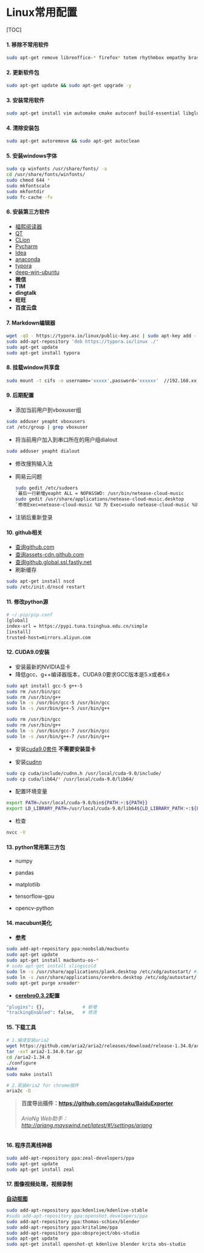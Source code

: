 # Linux常用配置

[TOC]

#### 1. 移除不常用软件

``` sh
sudo apt-get remove libreoffice-* firefox* totem rhythmbox empathy brasero simple-scan gnome-mahjongg aisleriot gnome-mines gnome-orca webbrowser-app gnome-sudoku landscape-client-ui-install transmission-* hexchat-common gimp*　-y
```

#### 2. 更新软件包
``` sh
sudo apt-get update && sudo apt-get upgrade -y
```

####  3. 安装常用软件
``` sh
sudo apt-get install vim automake cmake autoconf build-essential libglu1-mesa-dev gcc g++ gcc-multilib g++-multilib fcitx minicom xinetd nscd tftpd-hpa tftp-hpa openvpn openssh-server net-tools sqlite3 samba-common samba cifs-utils libncurses5-dev zlib1g-dev gawk git-core subversion libssl-dev fcitx-config-gtk fcitx-frontend-all fcitx-module-cloudpinyin sogoupinyin fcitx-ui-classic meld electron-ssr google-chrome-stable wps-office netease-cloud-music flameshot virtualbox-6.0 -y
```

#### 4. 清除安装包
``` sh
sudo apt-get autoremove && sudo apt-get autoclean
```

#### 5. 安装windows字体

``` sh
sudo cp winfonts /usr/share/fonts/ -a
cd /usr/share/fonts/winfonts/
sudo chmod 644 *
sudo mkfontscale
sudo mkfontdir
sudo fc-cache -fv 
```

#### 6. 安装第三方软件

* [福熙阅读器](https://www.foxitsoftware.cn/downloads/)
* [QT](http://download.qt.io/official_releases/qt/)
* [CLion](http://www.jetbrains.com/clion/)
* [Pycharm](http://www.jetbrains.com/pycharm/)
* [Idea](http://www.jetbrains.com/idea/)
* [anaconda](https://www.anaconda.com/distribution/#download-section)
* [typora](https://www.typora.io/#linux) 
* [deep-win-ubuntu](https://github.com/wszqkzqk/deepin-wine-ubuntu)
* **微信**
* **TIM**
* **dingtalk**
* **旺旺**
* **百度云盘**

#### 7. Markdown编辑器
``` sh
wget -qO - https://typora.io/linux/public-key.asc | sudo apt-key add -
sudo add-apt-repository 'deb https://typora.io/linux ./'
sudo apt-get update
sudo apt-get install typora
```

#### 8. 挂载window共享盘
``` sh
sudo mount -t cifs -o username='xxxxx',password='xxxxxx'  //192.168.xx.xx/共享盘 /mnt/
```

#### 9. 后期配置
- 添加当前用户到vboxuser组

``` sh
sudo adduser yeapht vboxusers
cat /etc/group | grep vboxuser
```
* 将当前用户加入到串口所在的用户组dialout
``` sh
sudo adduser yeapht dialout
```
* 修改搜狗输入法

* 网易云问题

  ```sh
  sudo gedit /etc/sudoers
  `最后一行新增yeapht ALL = NOPASSWD: /usr/bin/netease-cloud-music
  sudo gedit /usr/share/applications/netease-cloud-music.desktop
  `修改Exec=netease-cloud-music %U 为 Exec=sudo netease-cloud-music %U
  ```

* 注销后重新登录

#### 10. github相关
- [查询github.com](http://github.com.ipaddress.com/) 
- [查询assets-cdn.github.com]( http://tool.chinaz.com/dns?type=1&host=assets-cdn.github.com&ip=)
- [查询github.global.ssl.fastly.net](http://tool.chinaz.com/dns?type=1&host=assets-cdn.github.com&ip=)
- 刷新缓存
``` sh
sudo apt-get install nscd
sudo /etc/init.d/nscd restart
```

#### 11. 修改python源

```sh
# ~/.pip/pip.conf
[global]
index-url = https://pypi.tuna.tsinghua.edu.cn/simple
[install]
trusted-host=mirrors.aliyun.com
```

#### 12. CUDA9.0安装
* 安装最新的NVIDIA显卡
* 降低gcc、g++编译器版本，CUDA9.0要求GCC版本是5.x或者6.x

```sh
sudo apt install gcc-5 g++-5
sudo rm /usr/bin/gcc
sudo rm /usr/bin/g++
sudo ln -s /usr/bin/gcc-5 /usr/bin/gcc
sudo ln -s /usr/bin/g++-5 /usr/bin/g++

sudo rm /usr/bin/gcc
sudo rm /usr/bin/g++
sudo ln -s /usr/bin/gcc-7 /usr/bin/gcc
sudo ln -s /usr/bin/g++-7 /usr/bin/g++
```
* 安装[cuda9.0套件](https://developer.nvidia.com/cuda-90-download-archive?target_os=Linux)
	**不需要安装显卡**

* 安装[cudnn](https://developer.nvidia.com/rdp/form/cudnn-download-survey)
```sh
sudo cp cuda/include/cudnn.h /usr/local/cuda-9.0/include/
sudo cp cuda/lib64/* /usr/local/cuda-9.0/lib64/
```
*  配置环境变量
```sh
export PATH=/usr/local/cuda-9.0/bin${PATH:+:${PATH}}
export LD_LIBRARY_PATH=/usr/local/cuda-9.0/lib64${LD_LIBRARY_PATH:+:${LD_LIBRARY_PATH}}
```
*  检查
```sh
nvcc -V
```

####   13. python常用第三方包

* numpy

* pandas

* matplotlib

* tensorflow-gpu

* opencv-python

#### 14. macubunt美化

- [**参考**](https://www.noobslab.com/2018/08/macbuntu-1804-transformation-pack-ready.html)

```sh
sudo add-apt-repository ppa:noobslab/macbuntu
sudo apt-get update 
sudo apt-get install macbuntu-os-*
# sudo apt-get install slingscold
sudo ln -s /usr/share/applications/plank.desktop /etc/xdg/autostart/ #开机自启动plank
sudo ln -s /usr/share/applications/cerebro.desktop /etc/xdg/autostart/ #开机自启动plank
sudo apt-get purge xreader*
```

- **[cerebro0.3.2](https://github.com/KELiON/cerebro/releases)配置**

```sh
"plugins": {},				# 新增
"trackingEnabled": false,	# 修改
```

#### 15. 下载工具

```sh
# 1.编译安装aria2
wget https://github.com/aria2/aria2/releases/download/release-1.34.0/aria2-1.34.0.tar.gz
tar -xvf aria2-1.34.0.tar.gz   
cd /aria2-1.34.0
./configure
make
sudo make install

# 2.安装Aria2 for chrome插件
aria2c -D
```

> **百度导出插件：https://github.com/acgotaku/BaiduExporter**
>
> ###### AriaNg Web助手：http://ariang.mayswind.net/latest/#!/settings/ariang

#### 16. 程序员离线神器

```sh
sudo add-apt-repository ppa:zeal-developers/ppa
sudo apt-get update
sudo apt-get install zeal
```

#### 17. 图像视频处理，视频录制

[**自动抠图**](https://www.remove.bg/)

```sh
sudo add-apt-repository ppa:kdenlive/kdenlive-stable
#sudo add-apt-repository ppa:openshot.developers/ppa
sudo add-apt-repository ppa:thomas-schiex/blender
sudo add-apt-repository ppa:kritalime/ppa
sudo add-apt-repository ppa:obsproject/obs-studio
sudo apt-get update
sudo apt-get install openshot-qt kdenlive blender krita obs-studio
```

